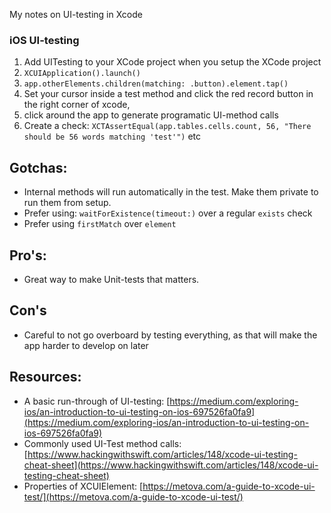My notes on UI-testing in Xcode <!--more-->

### iOS UI-testing
1. Add UITesting to your XCode project when you setup the XCode project
2. `XCUIApplication().launch()`
3. `app.otherElements.children(matching: .button).element.tap()`
4. Set your cursor inside a test method and click the red record button in the right corner of xcode,
5. click around the app to generate programatic UI-method calls
6. Create a check: `XCTAssertEqual(app.tables.cells.count, 56, "There should be 56 words matching 'test'")` etc

## Gotchas:
- Internal methods will run automatically in the test. Make them private to run them from setup.
- Prefer using: `waitForExistence(timeout:)` over a regular `exists` check
- Prefer using `firstMatch` over `element`

## Pro's:
- Great way to make Unit-tests that matters.

## Con's
- Careful to not go overboard by testing everything, as that will make the app harder to develop on later

## Resources:
- A basic run-through of UI-testing: [https://medium.com/exploring-ios/an-introduction-to-ui-testing-on-ios-697526fa0fa9](https://medium.com/exploring-ios/an-introduction-to-ui-testing-on-ios-697526fa0fa9)
- Commonly used UI-Test method calls: [https://www.hackingwithswift.com/articles/148/xcode-ui-testing-cheat-sheet](https://www.hackingwithswift.com/articles/148/xcode-ui-testing-cheat-sheet)
- Properties of XCUIElement: [https://metova.com/a-guide-to-xcode-ui-test/](https://metova.com/a-guide-to-xcode-ui-test/) 
